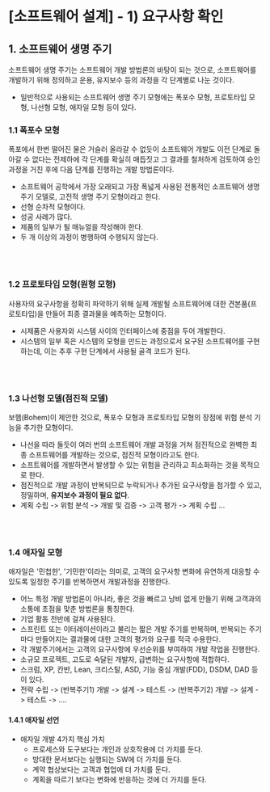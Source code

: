 # [소프트웨어 설계] - 1) 요구사항 확인

 





## 1. 소프트웨어 생명 주기

소프트웨어 생명 주기는 소프트웨어 개발 방법론의 바탕이 되는 것으로, 소프트웨어를 개발하기 위해 정의하고 운용, 유지보수 등의 과정을 각 단계별로 나눈 것이다.

+ 일반적으로 사용되는 소프트웨어 생명 주기 모형에는 폭포수 모형, 프로토타입 모형, 나선형 모형, 애자일 모형 등이 있다.

### 1.1 폭포수 모형

폭포에서 한번 떨어진 물은 거슬러 올라갈 수 없듯이 소프트웨어 개발도 이전 단계로 돌아갈 수 없다는 전제하에 각 단계를 확실히 매듭짓고 그 결과를 철처하게 검토하여 승인 과정을 거친 후에 다음 단계를 진행하는 개발 방법론이다.

+ 소프트웨어 공학에서 가장 오래되고 가장 폭넓게 사용된 전통적인 소프트웨어 생명 주기 모델로, 고전적 생명 주기 모형이라고 한다.
+ 선형 순차적 모형이다.
+ 성공 사례가 많다.
+ 제품의 일부가 될 매뉴얼을 작성해야 한다.
+ 두 개 이상의 과정이 병행하여 수행되지 않는다.

<br/>

<br/>

### 1.2 프로토타입 모형(원형 모형)

사용자의 요구사항을 정확히 파악하기 위해 실제 개발될 소프트웨어에 대한 견본품(프로토타입)을 만들어 최종 결과물을 예측하는 모형이다.

+ 시제품은 사용자와 시스템 사이의 인터페이스에 중점을 두어 개발한다.
+ 시스템의 일부 혹은 시스템의 모형을 만드는 과정으로서 요구된 소프트웨어를 구현하는데, 이는 추후 구현 단계에서 사용될 골격 코드가 된다.

<br/>

<br/>

### 1.3 나선형 모델(점진적 모델)

보헴(Bohem)이 제안한 것으로, 폭포수 모형과 프로토타입 모형의 장점에 위험 분석 기능을 추가한 모형이다.

+ 나선을 따라 돌듯이 여러 번의 소프트웨어 개발 과정을 거쳐 점진적으로 완벽한 최종 소프트웨어를 개발하는 것으로, 점진적 모형이라고도 한다.
+ 소프트웨어를 개발하면서 발생할 수 있는 위험을 관리하고 최소화하는 것을 목적으로 한다.
+ 점진적으로 개발 과정이 반복되므로 누락되거나 추가된 요구사항을 첨가할 수 있고, 정밀하며, **유지보수 과정이 필요 없다**.
+ 계획 수립 -> 위험 분석 -> 개발 및 검증 -> 고객 평가 -> 계획 수립 ...

<br/>

<br/>

### 1.4 애자일 모형

애자일은 '민첩한', '기민한'이라는 의미로, 고객의 요구사항 변화에 유연하게 대응할 수 있도록 일정한 주기를 반복하면서 개발과정을 진행한다.

+ 어느 특정 개발 방법론이 아니라, 좋은 것을 빠르고 낭비 없게 만들기 위해 고객과의 소통에 초점을 맞춘 방법론을 통칭한다.
+ 기업 활동 전반에 걸쳐 사용된다.
+ 스프린트 또는 이터레이션이라고 불리는 짧은 개발 주기를 반복하며, 반복되는 주기마다 만들어지는 결과물에 대한 고객의 평가와 요구를 적극 수용한다.
+ 각 개발주기에서는 고객의 요구사항에 우선순위를 부여하여 개발 작업을 진행한다.
+ 소규모 프로젝트, 고도로 숙달된 개발자, 급변하는 요구사항에 적합하다.
+ 스크럼, XP, 칸반, Lean, 크리스탈, ASD, 기능 중심 개발(FDD), DSDM, DAD 등이 있다.
+ 전략 수립 -> (반복주기1) 개발 -> 설계 -> 테스트 -> (반복주기2) 개발 -> 설계 -> 테스트 -> ....

#### 1.4.1 애자일 선언

+ 애자일 개발 4가지 핵심 가치
  + 프로세스와 도구보다는 개인과 상호작용에 더 가치를 둔다.
  + 방대한 문서보다는 실행되는 SW에 더 가치를 둔다.
  + 계약 협상보다는 고객과 협업에 더 가치를 둔다.
  + 계획을 따르기 보다는 변화에 반응하는 것에 더 가치를 둔다.

<br/>

<br/>

<br/>



